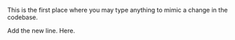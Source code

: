 This is the first place where you may type anything to mimic a change in the codebase.

Add the new line.
Here.
